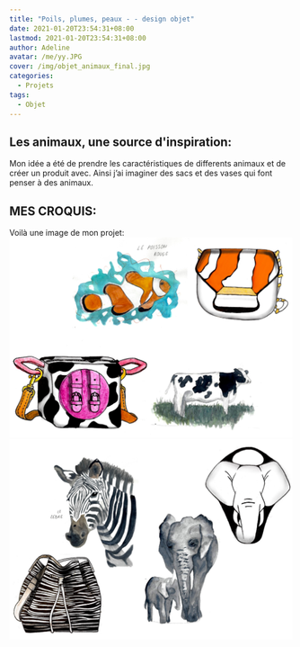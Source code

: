 ```yaml
---
title: "Poils, plumes, peaux - - design objet"
date: 2021-01-20T23:54:31+08:00
lastmod: 2021-01-20T23:54:31+08:00
author: Adeline
avatar: /me/yy.JPG
cover: /img/objet_animaux_final.jpg
categories:
  - Projets
tags:
  - Objet
---
```


<!--more-->

## Les animaux, une source d'inspiration:

Mon idée a été de prendre les caractéristiques de differents animaux et de créer un produit avec. 
Ainsi j’ai imaginer des sacs et des vases qui font penser à des animaux.

## MES CROQUIS:

Voilà une image de mon projet:
![Super image](/img/animaux_croquis1.PNG)
![Super image](/img/animaux_croquis2.PNG)


